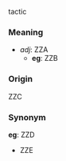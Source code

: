 tactic
### Meaning
+ _adj_: ZZA
    + __eg__: ZZB

### Origin

ZZC

### Synonym

__eg__: ZZD

+ ZZE


